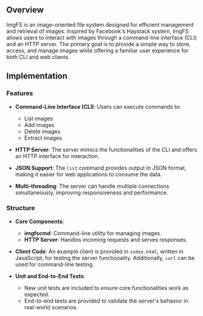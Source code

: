 ## Overview

ImgFS is an image-oriented file system designed for efficient management and retrieval of images. Inspired by Facebook's Haystack system, ImgFS allows users to interact with images through a command-line interface (CLI) and an HTTP server. The primary goal is to provide a simple way to store, access, and manage images while offering a familiar user experience for both CLI and web clients.

## Implementation

### Features

- **Command-Line Interface (CLI)**: Users can execute commands to:
  - List images
  - Add images
  - Delete images
  - Extract images

- **HTTP Server**: The server mimics the functionalities of the CLI and offers an HTTP interface for interaction.

- **JSON Support**: The `list` command provides output in JSON format, making it easier for web applications to consume the data.

- **Multi-threading**: The server can handle multiple connections simultaneously, improving responsiveness and performance.

### Structure

- **Core Components**:
  - **imgfscmd**: Command-line utility for managing images.
  - **HTTP Server**: Handles incoming requests and serves responses.

- **Client Code**: An example client is provided in `index.html`, written in JavaScript, for testing the server functionality. Additionally, `curl` can be used for command-line testing.

- **Unit and End-to-End Tests**:
  - New unit tests are included to ensure core functionalities work as expected.
  - End-to-end tests are provided to validate the server's behavior in real-world scenarios.
